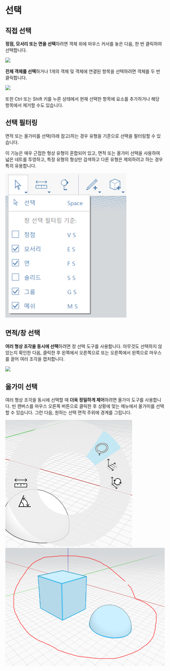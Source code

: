 # 선택

## 직접 선택

**정점, 모서리 또는 면을 선택**하려면 객체 위에 마우스 커서를 놓은 다음, 한 번 클릭하여 선택합니다.

![](../.gitbook/assets/direct\_selection1.png)

**전체 객체를 선택**하거나 1개의 객체 및 객체에 연결된 항목을 선택하려면 객체를 두 번 클릭합니다.

![](../.gitbook/assets/direct\_selection2.png)

또한 Ctrl 또는 Shift 키를 누른 상태에서 현재 선택한 항목에 요소를 추가하거나 해당 항목에서 제거할 수도 있습니다.

## 선택 필터링

면적 또는 올가미를 선택(아래 참고)하는 경우 유형을 기준으로 선택을 필터링할 수 있습니다.

이 기능은 매우 근접한 형상 유형이 혼합되어 있고, 면적 또는 올가미 선택을 사용하여 넓은 네트를 투영하고, 특정 유형의 형상만 검색하고 다른 유형은 제외하려고 하는 경우 특히 유용합니다.

![](<../.gitbook/assets/selection-filter (1).png>)

## 면적/창 선택

**여러 형상 조각을 동시에 선택**하려면 창 선택 도구를 사용합니다. 아무것도 선택하지 않았는지 확인한 다음, 클릭한 후 왼쪽에서 오른쪽으로 또는 오른쪽에서 왼쪽으로 마우스를 끌어 여러 조각을 캡처합니다.

![](../.gitbook/assets/direct\_selection3.png)

## 올가미 선택

여러 형상 조각을 동시에 선택할 때 **더욱 정밀하게 제어**하려면 올가미 도구를 사용합니다. 빈 캔버스를 마우스 오른쪽 버튼으로 클릭한 후 상황에 맞는 메뉴에서 올가미를 선택할 수 있습니다. 그런 다음, 원하는 선택 면적 주위에 경계를 그립니다.

![](../.gitbook/assets/lasso1.png)\
![](../.gitbook/assets/lasso2.png)
